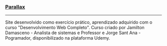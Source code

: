 ### [Parallax](https://andreadebrito.github.io/Parallax/)

---------------------------

Site desenvolvido como exercício prático, aprendizado adquirido com o curso "Desenvolvimento Web Completo". Curso criado por Jamilton Damasceno - Analista de sistemas e Professor e Jorge Sant Ana - Pogramador, disponibilizado na plataforma Udemy.
